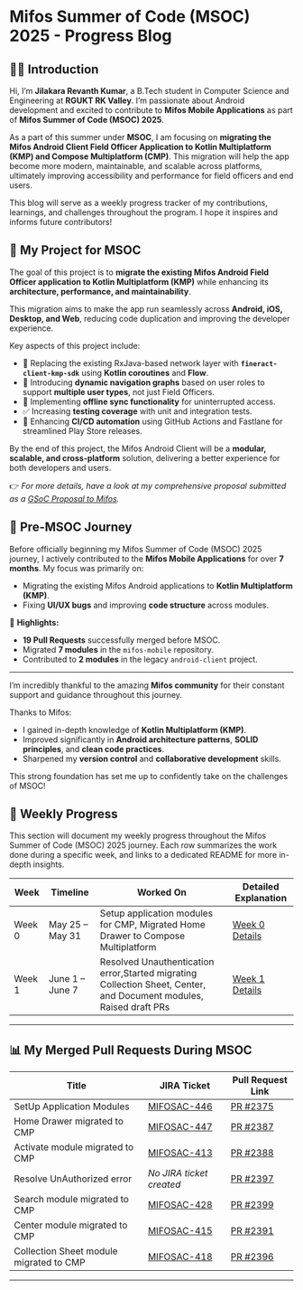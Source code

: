 # Mifos Summer of Code (MSOC) 2025 - Progress Blog

## 🧑‍💻 Introduction

Hi, I’m **Jilakara Revanth Kumar**, a B.Tech student in Computer Science and Engineering at **RGUKT RK Valley**. I’m passionate about Android development and excited to contribute to **Mifos Mobile Applications** as part of **Mifos Summer of Code (MSOC) 2025**.

As a part of this summer under **MSOC**, I am focusing on **migrating the Mifos Android Client Field Officer Application to Kotlin Multiplatform (KMP) and Compose Multiplatform (CMP)**. This migration will help the app become more modern, maintainable, and scalable across platforms, ultimately improving accessibility and performance for field officers and end users.

This blog will serve as a weekly progress tracker of my contributions, learnings, and challenges throughout the program. I hope it inspires and informs future contributors!

## 📱 My Project for MSOC

The goal of this project is to **migrate the existing Mifos Android Field Officer application to Kotlin Multiplatform (KMP)** while enhancing its **architecture, performance, and maintainability**.

This migration aims to make the app run seamlessly across **Android, iOS, Desktop, and Web**, reducing code duplication and improving the developer experience.

Key aspects of this project include:

- 🔁 Replacing the existing RxJava-based network layer with **`fineract-client-kmp-sdk`** using **Kotlin coroutines** and **Flow**.
- 📲 Introducing **dynamic navigation graphs** based on user roles to support **multiple user types**, not just Field Officers.
- 📡 Implementing **offline sync functionality** for uninterrupted access.
- ✅ Increasing **testing coverage** with unit and integration tests.
- 🚀 Enhancing **CI/CD automation** using GitHub Actions and Fastlane for streamlined Play Store releases.

By the end of this project, the Mifos Android Client will be a **modular, scalable, and cross-platform** solution, delivering a better experience for both developers and users.

👉 _For more details, have a look at my comprehensive proposal submitted as a [GSoC Proposal to Mifos](https://docs.google.com/document/d/1FNdjwGb5TuSHlhU9c36e7Gx1ERgx3xaPfkTysbKuhw8/edit?usp=sharing)._ 

## 🚀 Pre-MSOC Journey

Before officially beginning my Mifos Summer of Code (MSOC) 2025 journey, I actively contributed to the **Mifos Mobile Applications** for over **7 months**. My focus was primarily on:

- Migrating the existing Mifos Android applications to **Kotlin Multiplatform (KMP)**.
- Fixing **UI/UX bugs** and improving **code structure** across modules.

📌 **Highlights:**
- **19 Pull Requests** successfully merged before MSOC.
- Migrated **7 modules** in the `mifos-mobile` repository.
- Contributed to **2 modules** in the legacy `android-client` project.

---

I’m incredibly thankful to the amazing **Mifos community** for their constant support and guidance throughout this journey.

Thanks to Mifos:
- I gained in-depth knowledge of **Kotlin Multiplatform (KMP)**.
- Improved significantly in **Android architecture patterns**, **SOLID principles**, and **clean code practices**.
- Sharpened my **version control** and **collaborative development** skills.

This strong foundation has set me up to confidently take on the challenges of MSOC!


## 📅 Weekly Progress

This section will document my weekly progress throughout the Mifos Summer of Code (MSOC) 2025 journey. Each row summarizes the work done during a specific week, and links to a dedicated README for more in-depth insights.


| Week   | Timeline           | Worked On                                                                 | Detailed Explanation     |
|--------|--------------------|---------------------------------------------------------------------------|---------------------------|
| Week 0 | May 25 – May 31    | Setup application modules for CMP, Migrated Home Drawer to Compose Multiplatform | [Week 0 Details](./week0.md) |
| Week 1 | June 1 – June 7     | Resolved Unauthentication error,Started migrating Collection Sheet, Center, and Document modules, Raised draft PRs | [Week 1 Details](./week1.md) |

---

## 📊 My Merged Pull Requests During MSOC

| Title                            | JIRA Ticket                                  | Pull Request Link                                             |
|---------------------------------|----------------------------------------------|--------------------------------------------------------------|
| SetUp Application Modules        | [MIFOSAC-446](https://mifosforge.jira.com/browse/MIFOSAC-446) | [PR #2375](https://github.com/openMF/android-client/pull/2375) |
| Home Drawer migrated to CMP      | [MIFOSAC-447](https://mifosforge.jira.com/browse/MIFOSAC-447)                  | [PR #2387](https://github.com/openMF/android-client/pull/2387) |
| Activate module migrated to CMP  | [MIFOSAC-413](https://mifosforge.jira.com/browse/MIFOSAC-413) | [PR #2388](https://github.com/openMF/android-client/pull/2388) |
| Resolve UnAuthorized error       | *No JIRA ticket created*                      | [PR #2397](https://github.com/openMF/android-client/pull/2397) |
| Search module migrated to CMP           | [MIFOSAC-428](https://mifosforge.jira.com/browse/MIFOSAC-428) | [PR #2399](https://github.com/openMF/android-client/pull/2399) |
| Center module migrated to CMP           | [MIFOSAC-415](https://mifosforge.jira.com/browse/MIFOSAC-415) | [PR #2391](https://github.com/openMF/android-client/pull/2391) |
| Collection Sheet module migrated to CMP           | [MIFOSAC-418](https://mifosforge.jira.com/browse/MIFOSAC-415) | [PR #2396](https://github.com/openMF/android-client/pull/2396) |


---



